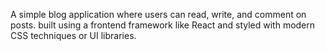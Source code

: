
A simple blog application where users can read, write, and comment on posts.
built using a frontend framework like React  and styled with modern CSS techniques or UI libraries.


